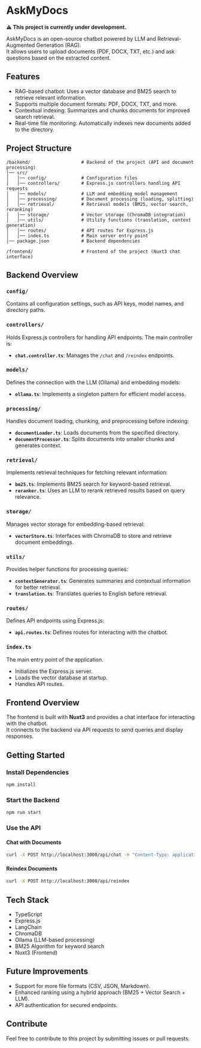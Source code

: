 # AskMyDocs

**⚠ This project is currently under development.**

AskMyDocs is an open-source chatbot powered by LLM and Retrieval-Augmented Generation (RAG).  
It allows users to upload documents (PDF, DOCX, TXT, etc.) and ask questions based on the extracted content.

## Features

- RAG-based chatbot: Uses a vector database and BM25 search to retrieve relevant information.
- Supports multiple document formats: PDF, DOCX, TXT, and more.
- Contextual indexing: Summarizes and chunks documents for improved search retrieval.
- Real-time file monitoring: Automatically indexes new documents added to the directory.

## Project Structure

```
/backend/                   # Backend of the project (API and document processing)
│── src/
│   │── config/             # Configuration files
│   │── controllers/        # Express.js controllers handling API requests
│   │── models/             # LLM and embedding model management
│   │── processing/         # Document processing (loading, splitting)
│   │── retrieval/          # Retrieval models (BM25, vector search, reranking)
│   │── storage/            # Vector storage (ChromaDB integration)
│   │── utils/              # Utility functions (translation, context generation)
│   │── routes/             # API routes for Express.js
│   │── index.ts            # Main server entry point
│── package.json            # Backend dependencies

/frontend/                  # Frontend of the project (Nuxt3 chat interface)
```

## Backend Overview

### `config/`
Contains all configuration settings, such as API keys, model names, and directory paths.

### `controllers/`
Holds Express.js controllers for handling API endpoints. The main controller is:
- **`chat.controller.ts`**: Manages the `/chat` and `/reindex` endpoints.

### `models/`
Defines the connection with the LLM (Ollama) and embedding models:
- **`ollama.ts`**: Implements a singleton pattern for efficient model access.

### `processing/`
Handles document loading, chunking, and preprocessing before indexing:
- **`documentLoader.ts`**: Loads documents from the specified directory.
- **`documentProcessor.ts`**: Splits documents into smaller chunks and generates context.

### `retrieval/`
Implements retrieval techniques for fetching relevant information:
- **`bm25.ts`**: Implements BM25 search for keyword-based retrieval.
- **`reranker.ts`**: Uses an LLM to rerank retrieved results based on query relevance.

### `storage/`
Manages vector storage for embedding-based retrieval:
- **`vectorStore.ts`**: Interfaces with ChromaDB to store and retrieve document embeddings.

### `utils/`
Provides helper functions for processing queries:
- **`contextGenerator.ts`**: Generates summaries and contextual information for better retrieval.
- **`translation.ts`**: Translates queries to English before retrieval.

### `routes/`
Defines API endpoints using Express.js:
- **`api.routes.ts`**: Defines routes for interacting with the chatbot.

### `index.ts`
The main entry point of the application.
- Initializes the Express.js server.
- Loads the vector database at startup.
- Handles API routes.

## Frontend Overview

The frontend is built with **Nuxt3** and provides a chat interface for interacting with the chatbot.  
It connects to the backend via API requests to send queries and display responses.

## Getting Started

### Install Dependencies
```sh
npm install
```

### Start the Backend
```sh
npm run start
```

### Use the API

#### Chat with Documents
```sh
curl -X POST http://localhost:3000/api/chat -H "Content-Type: application/json" -d '{"message": "What is this document about?"}'
```

#### Reindex Documents
```sh
curl -X POST http://localhost:3000/api/reindex
```

## Tech Stack

- TypeScript
- Express.js
- LangChain
- ChromaDB
- Ollama (LLM-based processing)
- BM25 Algorithm for keyword search
- Nuxt3 (Frontend)

## Future Improvements

- Support for more file formats (CSV, JSON, Markdown).
- Enhanced ranking using a hybrid approach (BM25 + Vector Search + LLM).
- API authentication for secured endpoints.

## Contribute
Feel free to contribute to this project by submitting issues or pull requests.  
